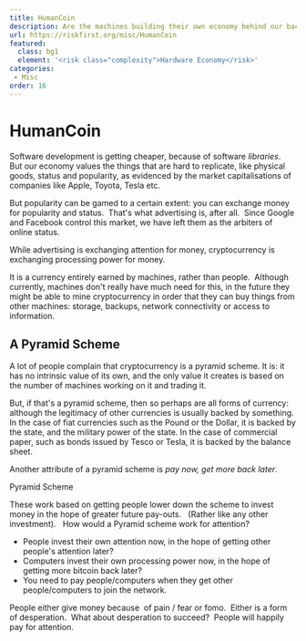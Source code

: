 ```yaml
---
title: HumanCoin
description: Are the machines building their own economy behind our backs?
url: https://riskfirst.org/misc/HumanCoin
featured: 
  class: bg1
  element: '<risk class="complexity">Hardware Economy</risk>'
categories:
 - Misc
order: 16
---
```


# HumanCoin

Software development is getting cheaper, because of software _libraries_.  But our economy values the things that are hard to replicate, like physical goods, status and popularity, as evidenced by the market capitalisations of companies like Apple, Toyota, Tesla etc. 

But popularity can be gamed to a certain extent:  you can exchange money for popularity and status.  That's what advertising is, after all.  Since Google and Facebook control this market, we have left them as the arbiters of online status.  

While advertising is exchanging attention for money, cryptocurrency is exchanging processing power for money.   

It is a currency entirely earned by machines, rather than people.  Although currently, machines don't really have much need for this, in the future they might be able to mine cryptocurrency in order that they can buy things from other machines:  storage, backups, network connectivity or access to information.

## A Pyramid Scheme

A lot of people complain that cryptocurrency is a pyramid scheme.  It is:  it has no intrinsic value of its own, and the only value it creates is based on the number of machines working on it and trading it.  

But, if that's a pyramid scheme, then so perhaps are all forms of currency: although the legitimacy of other currencies is usually backed by something.  In the case of fiat currencies such as the Pound or the Dollar, it is backed by the state, and the military power of the state.   In the case of commercial paper, such as bonds issued by Tesco or Tesla, it is backed by the balance sheet.

Another attribute of a pyramid scheme is _pay now, get more back later_.   

Pyramid Scheme


These work based on getting people lower down the scheme to invest money in the hope of greater future pay-outs.   (Rather like any other investment).   How would a Pyramid scheme work for attention?

- People invest their own attention now, in the hope of getting other people's attention later?
- Computers invest their own processing power now, in the hope of getting more bitcoin back later?   
- You need to pay people/computers when they get other people/computers to join the network.

People either give money because  of pain / fear  or fomo.  Either is a form of desperation.  What about desperation to succeed?  People will happily pay for attention.  